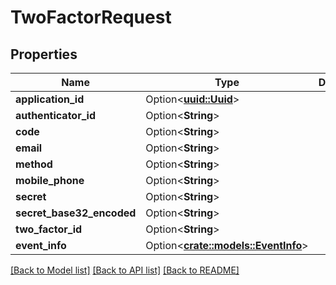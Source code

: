 # TwoFactorRequest

## Properties

Name | Type | Description | Notes
------------ | ------------- | ------------- | -------------
**application_id** | Option<[**uuid::Uuid**](uuid::Uuid.md)> |  | [optional]
**authenticator_id** | Option<**String**> |  | [optional]
**code** | Option<**String**> |  | [optional]
**email** | Option<**String**> |  | [optional]
**method** | Option<**String**> |  | [optional]
**mobile_phone** | Option<**String**> |  | [optional]
**secret** | Option<**String**> |  | [optional]
**secret_base32_encoded** | Option<**String**> |  | [optional]
**two_factor_id** | Option<**String**> |  | [optional]
**event_info** | Option<[**crate::models::EventInfo**](EventInfo.md)> |  | [optional]

[[Back to Model list]](../README.md#documentation-for-models) [[Back to API list]](../README.md#documentation-for-api-endpoints) [[Back to README]](../README.md)


